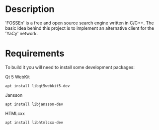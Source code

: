 # Description
'FOSSEn' is a free and open source search engine written in C/C++. The basic idea behind ​​this project is to implement an alternative client for the 'YaCy' network.

# Requirements
To build it you will need to install some development packages:

Qt 5 WebKit

`apt install libqt5webkit5-dev`

Jansson

`apt install libjansson-dev`

HTMLcxx

`apt install libhtmlcxx-dev`
